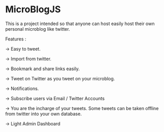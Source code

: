 # MicroBlogJS
This is a project intended so that anyone can host easily host their own personal microblog like twitter.

Features : 

-> Easy to tweet.

-> Import from twitter.

-> Bookmark and share links easily.

-> Tweet on Twitter as you tweet on your microblog.

-> Notifications.

-> Subscribe users via Email / Twitter Accounts 

-> You are the incharge of your tweets. Some tweets can be taken offline from twitter into your own database.

-> Light Admin Dashboard
